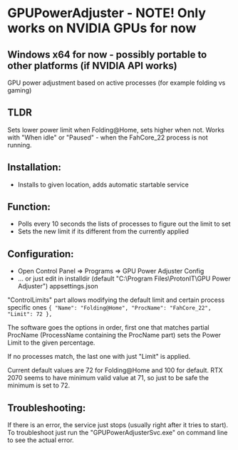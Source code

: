 # GPUPowerAdjuster - NOTE! Only works on NVIDIA GPUs for now
## Windows x64 for now - possibly portable to other platforms (if NVIDIA API works)
GPU power adjustment based on active processes (for example folding vs gaming)

## TLDR
Sets lower power limit when Folding@Home, sets higher when not. Works with "When idle" or "Paused" - when the FahCore_22 process is not running.


## Installation:
- Installs to given location, adds automatic startable service

## Function:
- Polls every 10 seconds the lists of processes to figure out the limit to set
- Sets the new limit if its different from the currently applied

## Configuration:
- Open Control Panel => Programs => GPU Power Adjuster Config
- ... or just edit in installdir (default "C:\Program Files\ProtonIT\GPU Power Adjuster") appsettings.json

"ControlLimits" part allows modifying the default limit and certain process specific ones
`
      {
        "Name": "Folding@Home",
        "ProcName": "FahCore_22",
        "Limit": 72
      },
`

The software goes the options in order, first one that matches partial ProcName (ProcessName containing the ProcName part) sets the Power Limit to the given percentage.

If no processes match, the last one with just "Limit" is applied.

Current default values are 72 for Folding@Home and 100 for default. RTX 2070 seems to have minimum valid value at 71, so just to be safe the minimum is set to 72.

## Troubleshooting:

If there is an error, the service just stops (usually right after it tries to start). To troubleshoot just run the "GPUPowerAdjusterSvc.exe" on command line to see the actual error.

